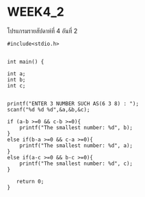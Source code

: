 # WEEK4_2
โปรแกรมรายสัปดาห์ที่ 4 อันที่ 2

    #include<stdio.h>


    int main() {

    int a;
    int b;
    int c;


    printf("ENTER 3 NUMBER SUCH AS(6 3 8) : ");
    scanf("%d %d %d",&a,&b,&c);

    if (a-b >=0 && c-b >=0){
	    printf("The smallest number: %d", b);
    }
    else if(b-a >=0 && c-a >=0){
	    printf("The smallest number: %d", a);
    }
    else if(a-c >=0 && b-c >=0){
	    printf("The smallest number: %d", c);
    }

       return 0;
    }
